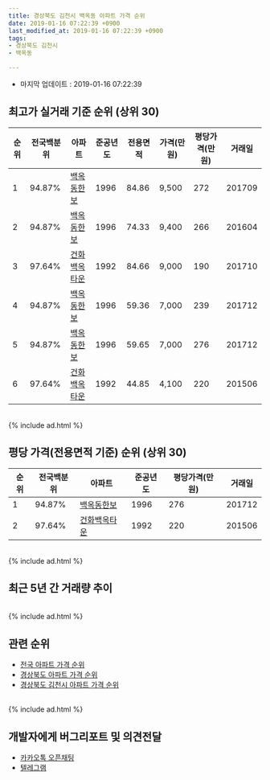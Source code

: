 ```yaml
---
title: 경상북도 김천시 백옥동 아파트 가격 순위
date: 2019-01-16 07:22:39 +0900
last_modified_at: 2019-01-16 07:22:39 +0900
tags:
- 경상북도 김천시
- 백옥동

---
```


* 마지막 업데이트 : 2019-01-16 07:22:39

## 최고가 실거래 기준 순위 (상위 30)


|순위|전국백분위|아파트|준공년도|전용면적|가격(만원)|평당가격(만원)|거래일|
|---|---|---|---|---|---|---|---|
|1|94.87%|[백옥동한보](https://search.naver.com/search.naver?query=%EA%B2%BD%EC%83%81%EB%B6%81%EB%8F%84+%EA%B9%80%EC%B2%9C%EC%8B%9C+%EB%B0%B1%EC%98%A5%EB%8F%99+%EB%B0%B1%EC%98%A5%EB%8F%99%ED%95%9C%EB%B3%B4)|1996|84.86|9,500|272|201709|
|2|94.87%|[백옥동한보](https://search.naver.com/search.naver?query=%EA%B2%BD%EC%83%81%EB%B6%81%EB%8F%84+%EA%B9%80%EC%B2%9C%EC%8B%9C+%EB%B0%B1%EC%98%A5%EB%8F%99+%EB%B0%B1%EC%98%A5%EB%8F%99%ED%95%9C%EB%B3%B4)|1996|74.33|9,400|266|201604|
|3|97.64%|[건화백옥타운](https://search.naver.com/search.naver?query=%EA%B2%BD%EC%83%81%EB%B6%81%EB%8F%84+%EA%B9%80%EC%B2%9C%EC%8B%9C+%EB%B0%B1%EC%98%A5%EB%8F%99+%EA%B1%B4%ED%99%94%EB%B0%B1%EC%98%A5%ED%83%80%EC%9A%B4)|1992|84.66|9,000|190|201710|
|4|94.87%|[백옥동한보](https://search.naver.com/search.naver?query=%EA%B2%BD%EC%83%81%EB%B6%81%EB%8F%84+%EA%B9%80%EC%B2%9C%EC%8B%9C+%EB%B0%B1%EC%98%A5%EB%8F%99+%EB%B0%B1%EC%98%A5%EB%8F%99%ED%95%9C%EB%B3%B4)|1996|59.36|7,000|239|201712|
|5|94.87%|[백옥동한보](https://search.naver.com/search.naver?query=%EA%B2%BD%EC%83%81%EB%B6%81%EB%8F%84+%EA%B9%80%EC%B2%9C%EC%8B%9C+%EB%B0%B1%EC%98%A5%EB%8F%99+%EB%B0%B1%EC%98%A5%EB%8F%99%ED%95%9C%EB%B3%B4)|1996|59.65|7,000|276|201712|
|6|97.64%|[건화백옥타운](https://search.naver.com/search.naver?query=%EA%B2%BD%EC%83%81%EB%B6%81%EB%8F%84+%EA%B9%80%EC%B2%9C%EC%8B%9C+%EB%B0%B1%EC%98%A5%EB%8F%99+%EA%B1%B4%ED%99%94%EB%B0%B1%EC%98%A5%ED%83%80%EC%9A%B4)|1992|44.85|4,100|220|201506|


<br>
{% include ad.html %}
<br>

## 평당 가격(전용면적 기준) 순위 (상위 30)


|순위|전국백분위|아파트|준공년도|평당가격(만원)|거래일|
|---|---|---|---|---|---|
|1|94.87%|[백옥동한보](https://search.naver.com/search.naver?query=%EA%B2%BD%EC%83%81%EB%B6%81%EB%8F%84+%EA%B9%80%EC%B2%9C%EC%8B%9C+%EB%B0%B1%EC%98%A5%EB%8F%99+%EB%B0%B1%EC%98%A5%EB%8F%99%ED%95%9C%EB%B3%B4)|1996|276|201712|
|2|97.64%|[건화백옥타운](https://search.naver.com/search.naver?query=%EA%B2%BD%EC%83%81%EB%B6%81%EB%8F%84+%EA%B9%80%EC%B2%9C%EC%8B%9C+%EB%B0%B1%EC%98%A5%EB%8F%99+%EA%B1%B4%ED%99%94%EB%B0%B1%EC%98%A5%ED%83%80%EC%9A%B4)|1992|220|201506|


<br>
{% include ad.html %}
<br>

## 최근 5년 간 거래량 추이


<div style="width:100%;">
    <canvas id="deal_progress" height="250"></canvas>
</div>

<script>
new Chart(document.getElementById("deal_progress"), {
    type: 'line',
    data: {
        labels: ['201401','201402','201403','201404','201405','201406','201407','201408','201409','201410','201411','201412','201501','201502','201503','201504','201505','201506','201507','201508','201509','201510','201511','201512','201601','201602','201603','201604','201605','201606','201607','201608','201609','201610','201611','201612','201701','201702','201703','201704','201705','201706','201707','201708','201709','201710','201711','201712','201801','201802','201803','201804','201805','201806','201807','201808','201809','201810','201811','201812','201901'],
        datasets: [{
            label: '실거래 수',
            pointRadius: 1,
            data: [0, 0, 3, 0, 1, 1, 0, 1, 0, 0, 1, 0, 3, 1, 1, 1, 0, 2, 0, 0, 1, 1, 1, 1, 1, 0, 0, 1, 3, 0, 2, 0, 0, 0, 1, 1, 0, 0, 1, 0, 1, 1, 3, 0, 3, 1, 0, 2, 1, 0, 1, 1, 1, 1, 0, 0, 0, 1, 1, 0, 0],
            borderColor: "rgba(255, 201, 14, 1)",
            backgroundColor: "rgba(255, 201, 14, 0.5)",
            fill: true,
        }]
    },
    options: {
        responsive: true,
        title: {
            display: true,
            text: '5년간 거래량 추이'
        },
        tooltips: {
            mode: 'index',
            intersect: false,
        },
        hover: {
            mode: 'nearest',
            intersect: true
        },
        scales: {
            xAxes: [{
                display: true,
                scaleLabel: {
                    display: true,
                    labelString: '년/월'
                }
            }],
            yAxes: [{
                display: true,
                ticks: {
                    suggestedMin: 0,
                },
                scaleLabel: {
                    display: true,
                    labelString: '실거래 수'
                }
            }]
        }
    }
});

</script>


<br>
{% include ad.html %}
<br>

## 관련 순위

- [전국 아파트 가격 순위](https://inasie.github.io/apt-ranking/전국)
- [경상북도 아파트 가격 순위](https://inasie.github.io/apt-ranking/경상북도)
- [경상북도 김천시 아파트 가격 순위](https://inasie.github.io/apt-ranking/경상북도-김천시)


<br>
{% include ad.html %}
<br>

## 개발자에게 버그리포트 및 의견전달

- [카카오톡 오픈채팅](https://open.kakao.com/o/gLJUAP4)
- [텔레그램](https://t.me/inasie)

